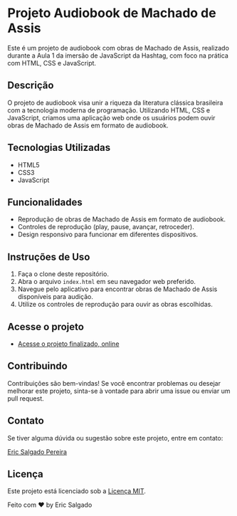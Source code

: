 # Projeto Audiobook de Machado de Assis

Este é um projeto de audiobook com obras de Machado de Assis, realizado durante a Aula 1 da imersão de JavaScript da Hashtag, com foco na prática com HTML, CSS e JavaScript.

## Descrição

O projeto de audiobook visa unir a riqueza da literatura clássica brasileira com a tecnologia moderna de programação. Utilizando HTML, CSS e JavaScript, criamos uma aplicação web onde os usuários podem ouvir obras de Machado de Assis em formato de audiobook.

## Tecnologias Utilizadas

- HTML5
- CSS3
- JavaScript

## Funcionalidades

- Reprodução de obras de Machado de Assis em formato de audiobook.
- Controles de reprodução (play, pause, avançar, retroceder).
- Design responsivo para funcionar em diferentes dispositivos.

## Instruções de Uso

1. Faça o clone deste repositório.
2. Abra o arquivo `index.html` em seu navegador web preferido.
3. Navegue pelo aplicativo para encontrar obras de Machado de Assis disponíveis para audição.
4. Utilize os controles de reprodução para ouvir as obras escolhidas.

## Acesse o projeto

- [Acesse o projeto finalizado, online](https://ericsalt.github.io/Audiobook/)

## Contribuindo

Contribuições são bem-vindas! Se você encontrar problemas ou desejar melhorar este projeto, sinta-se à vontade para abrir uma issue ou enviar um pull request.

## Contato

Se tiver alguma dúvida ou sugestão sobre este projeto, entre em contato:

[Eric Salgado Pereira](mailto:Salgadoeric7t@gmail.com)

## Licença

Este projeto está licenciado sob a [Licença MIT](LICENSE).

Feito com ♥ by Eric Salgado
